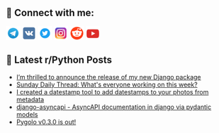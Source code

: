 ## 🔎 Connect with me:
[<img src="https://github.com/bullbesh/bullbesh/blob/main/images/Telegram.png" width="32" height="32" />](https://t.me/bullbesh)
[<img src="https://github.com/bullbesh/bullbesh/blob/main/images/VK.png" width="32" height="32" />](https://vk.com/bullbesh)
[<img src="https://github.com/bullbesh/bullbesh/blob/main/images/Twitter.png" width="32" height="32" />](https://twitter.com/bullbesh1)
[<img src="https://github.com/bullbesh/bullbesh/blob/main/images/Instagram.png" width="32" height="32" />](https://www.instagram.com/bullbesh)
[<img src="https://github.com/bullbesh/bullbesh/blob/main/images/Reddit.png" width="32" height="32" />](https://www.reddit.com/user/bullbesh)
[<img src="https://github.com/bullbesh/bullbesh/blob/main/images/YouTube.png" width="32" height="32" />](https://www.youtube.com/channel/UCtfjRs6uzgq5mfm8S06WTcg)

## 📕 Latest r/Python Posts
<!-- BLOG-POST-LIST:START -->
- [I’m thrilled to announce the release of my new Django package](https://www.reddit.com/r/Python/comments/1e8e3hh/im_thrilled_to_announce_the_release_of_my_new/)
- [Sunday Daily Thread: What&#39;s everyone working on this week?](https://www.reddit.com/r/Python/comments/1e89aai/sunday_daily_thread_whats_everyone_working_on/)
- [I created a datestamp tool to add datestamps to your photos from metadata](https://www.reddit.com/r/Python/comments/1e82dqq/i_created_a_datestamp_tool_to_add_datestamps_to/)
- [django-asyncapi - AsyncAPI documentation in django via pydantic models](https://www.reddit.com/r/Python/comments/1e81k0t/djangoasyncapi_asyncapi_documentation_in_django/)
- [Pygolo v0.3.0 is out!](https://www.reddit.com/r/Python/comments/1e80kd6/pygolo_v030_is_out/)
<!-- BLOG-POST-LIST:END -->
